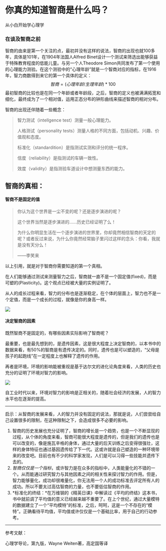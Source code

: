 # 你真的知道智商是什么吗？

从小白开始学心理学

### 在谈及智商之前

智商的由来是第一个关注的点，最初并没有这样的说法，智商的出现也就100多年，具体是101年，在1904年法国人Alfred Binet设计一个测试来筛选出能够获益于特殊教育程度的低能儿童。与另一个人Theodore Simon共同发布了第一个使用的心理能力测验。在这个测验中的“心理年龄”就是一个智商对应的指标，在1916年，智力商数得到来它的第一个具体的定义：
$$
智商=(心理年龄/生理年龄)*100
$$
最初智商的比较也是在同一个年龄或者年龄段，之后，智商的定义也被满满拓宽和细化，最终成为了一个相对值，运用正态分布的钟形曲线来描述智商的相对分布。

智商的出现还伴随着一些概念：

> 智力测试（intellgence test）测量一般心理能力。
>
> 人格测试（personality tests）测量人格的不同方面，包括动机、兴趣、价值观和态度。
>
> 标准化（standardition）是指测试实测和评分的统一程序。
>
> 信度（reliability）是指测试的车辆一致性。
>
> 效度（validity）是指测验车道设计中想测量东西的能力。

## 智商的真相：

#### **智商不是固定的值**

> 你认为这个世界是一尘不变的呢？还是逐步演进的呢？
>
> 这个世界当然是逐步演进的……历史已经证明了么！
>
> 为什么你明显生活在一个逐步演进的世界里，你却竟然相信智商的天定的呢？或者反过来说，为什么你竟然经常脑子里闪过这样的念头：你看，我就是没有天分么！
>
> ——李笑来

以上引用，就是对于智商你需要知道的第一个真相。

在人们能够通过测试来测量智力之后，智商就一直不是一个固定值(fixed)，而是可塑的(Plasticity)。这个观点已经被大量的实例证明了。

从人的成长过程来看，智力的分布也是逐渐稳定，在个体的层面上，智力也不是一个定值，而是一个成长的过程，就像是你的身高一样。

![](https://ws1.sinaimg.cn/large/006tKfTcgy1fhpm7t9v4qj31kw1ehb29.jpg)

#### **决定智商的因素**

既然智商不是固定的，有哪些因素实际影响了智商呢？

最重要，也是最先想到的，是遗传因素，这是很大程度上决定智商的，以本书中的数据来看，有50%的智商是有遗传决定的。同时，遗传也是可以塑造的，“父母是孩子的起跑线”在一定程度上也解释了遗传的作用。

再者是环境，环境的影响能被重视是基于达尔文的进化论角度来看，人类的历史也充分的证明了环境对智力的影响。

![](https://ws1.sinaimg.cn/large/006tKfTcgy1fhpm6ubcvhj31kw1b4wz7.jpg)

自工业时代以来，环境对智力的影响是正相关的，随着社会经济的发展，人的智力水平也在逐渐的提高。

---

启示：从智商的发展来看，人的智力并没有固定的说法，那就是说，人们尝尝给自己设置很多的限制，在这种限制之下，会造成很多不必要的影响。

1. 智商的历史发展也充分证明了，智商的增长是一个趋势，也是一个不断显现的过程，从个体的角度来看，智商可能很大程度是遗传的，但是我们的遗传也是可以改变的，像是施瓦辛格的身体，通过大量的后天训练之后变得很强壮，这样的身体特征也通过基因遗传给了下一代。这或许就是自己塑造的一种环境带来的改变吧。目前也有不少的科学家发现，人们是可以习得一些技能并遗传下去的。
2. *智商仅仅是一个指标*，或许智力是在众多的指标中，人类能量化的不错的一个。从而能通过研究智力与其他因素之间的相关性来探讨智力的作用。但是，智力能够量化，成功却很难量化，你无法用一个人的成功标准去评定所有人的成功。所以不要太过高估智商的力量，也不要低估智商的作用。
3. *标准化的终结：*在万维钢的《精英日课》中解读过《平均的终结》这本书，书中就前调了平均值的意义已经越来越不重要了。在上个世纪，通过大量模特的数据建立了一个“平均模特”的标准，之后，呵呵，这是一个不存在的“模特”。正确看待平均值，平均值或许仅仅是一个基础比率，用于自己的行动参考。

---

参考文献：

心理学导论，第九版，Wayne Weiten著，高定国等译






